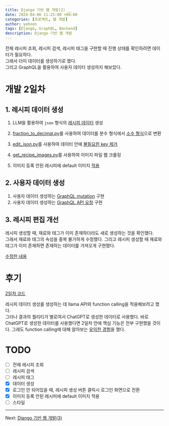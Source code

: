 ```yaml
---
title: Django 기반 웹 개발(2) __
date: 2024-04-06 11:25:00 +09:00
categories: [프로젝트, 웹 개발]
author: yehoon
tags: [Django, GraphQL, Backend]
description: Django 기반 웹 개발
---
```


전체 레시피 조회, 레시피 검색, 레시피 태그을 구현할 때 진행 상태를 확인하려면 데이터가 필요하다.  
그래서 더미 데이터를 생성하기로 했다.  
그리고 GraphQL을 활용하여 사용자 데이터 생성까지 해보았다.

# 개발 2일차
## 1. 레시피 데이터 생성
1. LLM을 활용하여 `json` 형식의 [레시피 데이터](https://github.com/yehoon17/recipe_management_system/blob/master/data/recipes_fraction.json) 생성  

2. [fraction_to_decimal.py](https://github.com/yehoon17/recipe_management_system/blob/master/data/fraction_to_decimal.py)를 사용하여 데이터를 분수 형식에서 [소수 형식](https://github.com/yehoon17/recipe_management_system/blob/master/data/recipes.json)으로 변환

3. [edit_json.py](https://github.com/yehoon17/recipe_management_system/blob/master/data/edit_json.py)를 사용하여 데이터 안에 [불필요한 key 제거](https://github.com/yehoon17/recipe_management_system/blob/master/data/updated_recipes.json)

4. [get_recipe_images.py](https://github.com/yehoon17/recipe_management_system/blob/master/data/get_recipe_images.py)를 사용하여 이미지 파일 웹 크롤링

5. 이미지 등록 안된 레시피에 default 이미지 [적용](https://github.com/yehoon17/recipe_management_system/commit/fac4556c41b84bfb2a2bdf69f587470658d59a88)

## 2. 사용자 데이터 생성
1. 사용자 데이터 생성하는 [GraphQL mutation](https://github.com/yehoon17/recipe_management_system/commit/e2035047f55e9ff3f769947a6251fef07e79220f) 구현
2. 사용자 데이터 생성하는 [GraphQL API 요청](https://github.com/yehoon17/recipe_management_system/commit/92651bc5e4372c61c9d5148ba82bce59c96fe2fa) 구현



## 3. 레시피 편집 개선
레시피 생성할 때, 재료와 태그가 이미 존재하더라도 새로 생성하는 것을 확인했다.  
그래서 재료와 태그의 속성을 중복 불가하게 수정했다.
그리고 레시피 생성할 때 재료와 태그가 이미 존재하면 존재하는 데이터를 가져오게 구현했다.   

[수정한 내용](https://github.com/yehoon17/recipe_management_system/commit/0483f6b6015dd31c90564d0983cd8dfbcc5964f2)
   

# 후기
[2일차 코드](https://github.com/yehoon17/recipe_management_system/tree/e976d63ad7bd29bbef95149306d6c210c56d61f2)

레시피 데이터 생성를 생성하는 데 llama API와 function calling을 적용해보려고 했다.  
그러나 결과의 퀄리티가 별로여서 ChatGPT로 생성한 데이터로 사용했다. 
바로 ChatGPT로 생성한 데이터를 사용했다면 2일차 안에 핵심 기능은 전부 구현했을 것이다.
그래도 function calling에 대해 알아보는 [유익한 경험](https://github.com/yehoon17/recipe_management_system/blob/llama_api/data_generation/llama_api/api_test.ipynb)을 했다.


# TODO
 - [ ] 전체 레시피 조회
 - [ ] 레시피 검색
 - [ ] 레시피 태그
 - [x] 데이터 생성
 - [x] 로그인 안 되어있을 때, 레시피 생성 버튼 클릭시 로그인 화면으로 전환
 - [x] 이미지 등록 안된 레시피에 default 이미지 적용
 - [ ] 스타일 

---

Next: [Django 기반 웹 개발(3)](https://yehoon17.github.io/posts/django_web_dev_3/)



